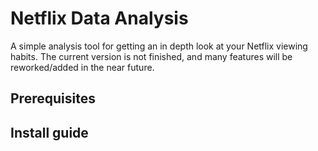 # Netflix Data Analysis
A simple analysis tool for getting an in depth look at your Netflix viewing habits. The current version is not finished, and many features will be reworked/added in the near future.



## Prerequisites 


## Install guide


